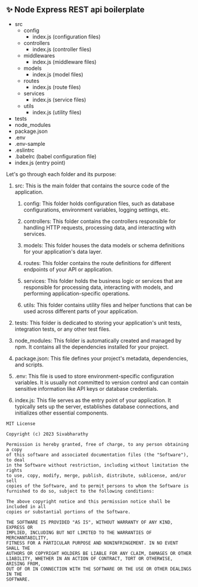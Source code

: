 


## ✨ Node Express REST api boilerplate

- src
  - config
    - index.js (configuration files)
  - controllers
    - index.js (controller files)
  - middlewares
    - index.js (middleware files)
  - models
    - index.js (model files)
  - routes
    - index.js (route files)
  - services
    - index.js (service files)
  - utils
    - index.js (utility files)
- tests
- node_modules
- package.json
- .env
- .env-sample
- .eslintrc
- .babelrc (babel configuration file)
- index.js (entry point)


Let's go through each folder and its purpose:

1. src: This is the main folder that contains the source code of the application.

    1. config: This folder holds configuration files, such as database configurations, environment variables, logging settings, etc.

    2. controllers: This folder contains the controllers responsible for handling HTTP requests, processing data, and interacting with services.

    3. models: This folder houses the data models or schema definitions for your application's data layer.

    4. routes: This folder contains the route definitions for different endpoints of your API or application.

    5. services: This folder holds the business logic or services that are responsible for processing data, interacting with models, and performing application-specific operations.

    6. utils: This folder contains utility files and helper functions that can be used across different parts of your application.

2. tests: This folder is dedicated to storing your application's unit tests, integration tests, or any other test files.

3. node_modules: This folder is automatically created and managed by npm. It contains all the dependencies installed for your project.

4. package.json: This file defines your project's metadata, dependencies, and scripts.

5. .env: This file is used to store environment-specific configuration variables. It is usually not committed to version control and can contain sensitive information like API keys or database credentials.

6. index.js: This file serves as the entry point of your application. It typically sets up the server, establishes database connections, and initializes other essential components.

```
MIT License

Copyright (c) 2023 Sivabharathy

Permission is hereby granted, free of charge, to any person obtaining a copy
of this software and associated documentation files (the "Software"), to deal
in the Software without restriction, including without limitation the rights
to use, copy, modify, merge, publish, distribute, sublicense, and/or sell
copies of the Software, and to permit persons to whom the Software is
furnished to do so, subject to the following conditions:

The above copyright notice and this permission notice shall be included in all
copies or substantial portions of the Software.

THE SOFTWARE IS PROVIDED "AS IS", WITHOUT WARRANTY OF ANY KIND, EXPRESS OR
IMPLIED, INCLUDING BUT NOT LIMITED TO THE WARRANTIES OF MERCHANTABILITY,
FITNESS FOR A PARTICULAR PURPOSE AND NONINFRINGEMENT. IN NO EVENT SHALL THE
AUTHORS OR COPYRIGHT HOLDERS BE LIABLE FOR ANY CLAIM, DAMAGES OR OTHER
LIABILITY, WHETHER IN AN ACTION OF CONTRACT, TORT OR OTHERWISE, ARISING FROM,
OUT OF OR IN CONNECTION WITH THE SOFTWARE OR THE USE OR OTHER DEALINGS IN THE
SOFTWARE.
```
